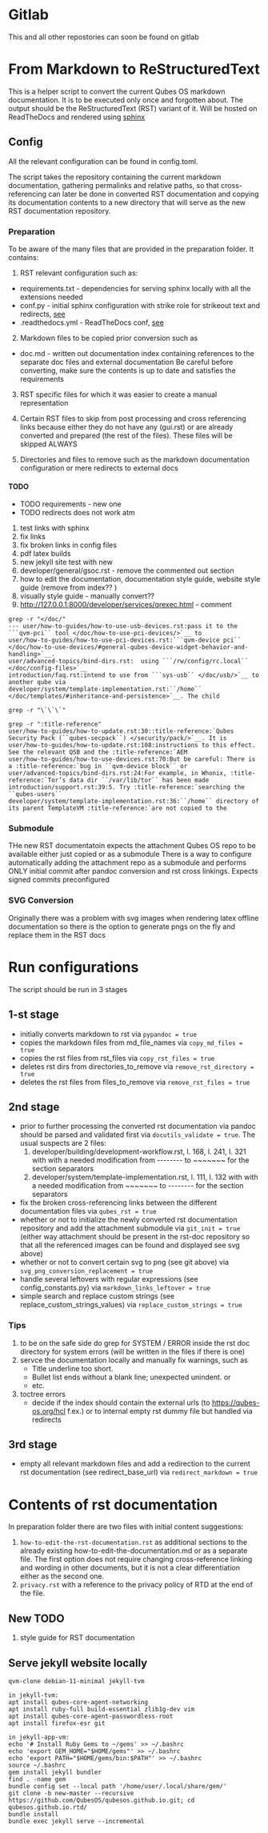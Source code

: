 # Gitlab 

This and all other repostories can soon be found on gitlab


# From Markdown to ReStructuredText

This is a helper script to convert the current Qubes OS markdown documentation.
It is to be executed only once and forgotten about.
The output should be the ReStructuredText (RST) variant of it.
Will be hosted on ReadTheDocs and rendered using [sphinx](https://www.sphinx-doc.org/en/master/)

## Config

All the relevant configuration can be found in config.toml.

The script takes the repository containing the current markdown documentation, 
gathering permalinks and relative paths, so that cross-referencing
can later be done in converted RST documentation and copying its 
documentation contents to a new directory that will serve as the new
RST documentation repository.

### Preparation

To be aware of the many files that are provided in the preparation folder.
It contains:

1. RST relevant configuration such as:

- requirements.txt - dependencies for serving sphinx locally with all the extensions needed
- conf.py - initial sphinx configuration with strike role for strikeout text and redirects,
  [see](https://www.sphinx-doc.org/en/master/usage/configuration.html)
- .readthedocs.yml - ReadTheDocs conf, [see](https://docs.readthedocs.io/en/stable/config-file/v2.html)

2. Markdown files to be copied prior conversion such as 
- doc.md - written out documentation index containing references to the separate doc files and external documentation 
  Be careful before converting, make sure the contents is up to date and satisfies the requirements 

3. RST specific files for which it was easier to create a manual representation

4. Certain RST files to skip from post processing and cross referencing links because either they do not have any (gui.rst) 
  or are already converted and prepared (the rest of the files). These files will be skipped ALWAYS

5. Directories and files to remove such as the markdown documentation configuration or mere redirects to external docs

#### TODO

- TODO requirements - new one
- TODO redirects does not work atm
1. test links with sphinx
2. fix links
3. fix broken links in config files 
4. pdf latex builds 
5. new jekyll site test with new
6. developer/general/gsoc.rst - remove the commented out section 
7. how to edit the documentation, documentation style guide, website style guide (remove from index?? )
8. visually style guide - manually convert??
9. http://127.0.0.1:8000/developer/services/qrexec.html - comment

```commandline
grep -r "</doc/"
--- user/how-to-guides/how-to-use-usb-devices.rst:pass it to the ```qvm-pci`` tool </doc/how-to-use-pci-devices/>`__ to
user/how-to-guides/how-to-use-pci-devices.rst:```qvm-device pci`` </doc/how-to-use-devices/#general-qubes-device-widget-behavior-and-handling>`__.
user/advanced-topics/bind-dirs.rst:  using ```/rw/config/rc.local`` </doc/config-files>`__
introduction/faq.rst:intend to use from ```sys-usb`` </doc/usb/>`__ to another qube via
developer/system/template-implementation.rst:``/home`` </doc/templates/#inheritance-and-persistence>`__. The child  
```
```commandline
grep -r "\`\`\`"
```

```commandline
grep -r ":title-reference"
user/how-to-guides/how-to-update.rst:30::title-reference:`Qubes Security Pack (``qubes-secpack``) </security/pack/>`__. It is
user/how-to-guides/how-to-update.rst:108:instructions to this effect. See the relevant QSB and the :title-reference:`AEM
user/how-to-guides/how-to-use-devices.rst:70:But be careful: There is a :title-reference:`bug in ``qvm-device block`` or
user/advanced-topics/bind-dirs.rst:24:For example, in Whonix, :title-reference:`Tor’s data dir ``/var/lib/tor`` has been made
introduction/support.rst:39:5. Try :title-reference:`searching the ``qubes-users``
developer/system/template-implementation.rst:36:``/home`` directory of its parent TemplateVM :title-reference:`are not copied to the
```
### Submodule

THe new RST documentatoin expects the attachment Qubes OS repo to be available
either just copied or as a submodule
There is a way to configure automatically adding the attachment repo as a submodule
and performs ONLY initial commit after pandoc conversion and rst cross linkings.
Expects signed commits preconfigured

### SVG Conversion

Originally there was a problem with svg images when rendering latex offline documentation
so there is the option to generate pngs on the fly and replace them in the RST docs

# Run configurations

The script should be run in 3 stages

## 1-st stage

- initially converts markdown to rst via `pypandoc = true`
- copies the markdown files from md_file_names via `copy_md_files = true`
- copies the rst files from rst_files via `copy_rst_files = true`
- deletes rst dirs from directories_to_remove via `remove_rst_directory = true`
- deletes the rst files from files_to_remove via `remove_rst_files = true`

## 2nd stage

- prior to further processing the converted rst documentation via pandoc should be parsed and validated first
via `docutils_validate = true`. The usual suspects are 2 files:
   1. developer/building/development-workflow.rst, l. 168, l. 241, l. 321 with
      with a needed modification from -------- to ~~~~~~~ for the section separators
   2. developer/system/template-implementation.rst, l. 111, l. 132 with
      with a needed modification from ~~~~~~~ to -------- for the section separators
- fix the broken cross-referencing links between the different documentation files via `qubes_rst = true`
- whether or not to initialize the newly converted rst documentation repository
and add the attachment submodule via `git_init = true`
(either way attachment should be present in the rst-doc repository
so that all the referenced images can be found and displayed see svg above)
- whether or not to convert certain svg to png (see git above) via `svg_png_conversion_replacement = true`
- handle several leftovers with regular expressions (see config_constants.py) via `markdown_links_leftover = true`
- simple search and replace custom strings (see replace_custom_strings_values) via `replace_custom_strings = true`

### Tips

1. to be on the safe side do grep for SYSTEM / ERROR inside the rst doc directory for system errors 
(will be written in the files if there is one)
2. servce the documentation locally and manually fix warnings, such as
    - Title underline too short.
    - Bullet list ends without a blank line; unexpected unindent. or
    - etc.
3. toctree errors
    - decide if the index should contain the external urls (to https://qubes-os.org/hcl f.ex.) or to internal empty rst 
 dummy file but handled via redirects

## 3rd stage

- empty all relevant markdown files and add a redirection to the current rst documentation (see redirect_base_url)
via `redirect_markdown = true`


# Contents of rst documentation

In preparation folder there are two files with initial content suggestions: 
1. `how-to-edit-the-rst-documentation.rst` as additional sections to the already
existing how-to-edit-the-documentation.md or as a separate file. The first option does not require changing cross-reference
 linking and wording in other documents, but it is not a clear differentiation either as the second one. 
2. `privacy.rst` with a reference to the privacy policy of RTD at the end of the file.

## New TODO

1. style guide for RST documentation  

## Serve jekyll website locally

```commandline
qvm-clone debian-11-minimal jekyll-tvm

in jekyll-tvm:
apt install qubes-core-agent-networking
apt install ruby-full build-essential zlib1g-dev vim
apt install qubes-core-agent-passwordless-root
apt install firefox-esr git

in jekyll-app-vm:
echo '# Install Ruby Gems to ~/gems' >> ~/.bashrc
echo 'export GEM_HOME="$HOME/gems"' >> ~/.bashrc
echo 'export PATH="$HOME/gems/bin:$PATH"' >> ~/.bashrc
source ~/.bashrc
gem install jekyll bundler
find . -name gem
bundle config set --local path '/home/user/.local/share/gem/'
git clone -b new-master --recursive https://github.com/QubesOS/qubesos.github.io.git; cd qubesos.github.io.rtd/
bundle install
bundle exec jekyll serve --incremental
```
